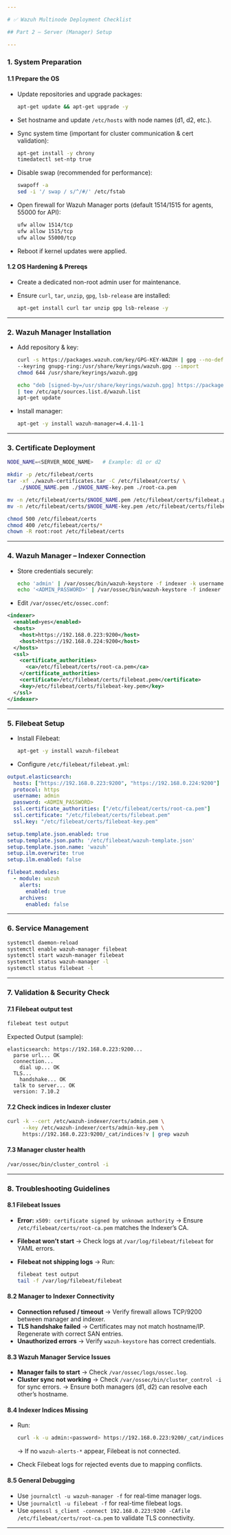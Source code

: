 ```yaml
---

# ✅ Wazuh Multinode Deployment Checklist

## Part 2 – Server (Manager) Setup

---
```


### 1. System Preparation

#### 1.1 Prepare the OS

* Update repositories and upgrade packages:

  ```bash
  apt-get update && apt-get upgrade -y
  ```
* Set hostname and update `/etc/hosts` with node names (d1, d2, etc.).
* Sync system time (important for cluster communication & cert validation):

  ```bash
  apt-get install -y chrony
  timedatectl set-ntp true
  ```
* Disable swap (recommended for performance):

  ```bash
  swapoff -a
  sed -i '/ swap / s/^/#/' /etc/fstab
  ```
* Open firewall for Wazuh Manager ports (default 1514/1515 for agents, 55000 for API):

  ```bash
  ufw allow 1514/tcp
  ufw allow 1515/tcp
  ufw allow 55000/tcp
  ```
* Reboot if kernel updates were applied.

#### 1.2 OS Hardening & Prereqs

* Create a dedicated non-root admin user for maintenance.
* Ensure `curl`, `tar`, `unzip`, `gpg`, `lsb-release` are installed:

  ```bash
  apt-get install curl tar unzip gpg lsb-release -y
  ```

---

### 2. Wazuh Manager Installation

* Add repository & key:

  ```bash
  curl -s https://packages.wazuh.com/key/GPG-KEY-WAZUH | gpg --no-default-keyring \
  --keyring gnupg-ring:/usr/share/keyrings/wazuh.gpg --import
  chmod 644 /usr/share/keyrings/wazuh.gpg

  echo "deb [signed-by=/usr/share/keyrings/wazuh.gpg] https://packages.wazuh.com/4.x/apt/ stable main" \
  | tee /etc/apt/sources.list.d/wazuh.list
  apt-get update
  ```
* Install manager:

  ```bash
  apt-get -y install wazuh-manager=4.4.11-1
  ```

---

### 3. Certificate Deployment

```bash
NODE_NAME=<SERVER_NODE_NAME>   # Example: d1 or d2

mkdir -p /etc/filebeat/certs
tar -xf ./wazuh-certificates.tar -C /etc/filebeat/certs/ \
    ./$NODE_NAME.pem ./$NODE_NAME-key.pem ./root-ca.pem

mv -n /etc/filebeat/certs/$NODE_NAME.pem /etc/filebeat/certs/filebeat.pem
mv -n /etc/filebeat/certs/$NODE_NAME-key.pem /etc/filebeat/certs/filebeat-key.pem

chmod 500 /etc/filebeat/certs
chmod 400 /etc/filebeat/certs/*
chown -R root:root /etc/filebeat/certs
```

---

### 4. Wazuh Manager – Indexer Connection

* Store credentials securely:

  ```bash
  echo 'admin' | /var/ossec/bin/wazuh-keystore -f indexer -k username
  echo '<ADMIN_PASSWORD>' | /var/ossec/bin/wazuh-keystore -f indexer -k password
  ```
* Edit `/var/ossec/etc/ossec.conf`:

```xml
<indexer>
  <enabled>yes</enabled>
  <hosts>
    <host>https://192.168.0.223:9200</host>
    <host>https://192.168.0.224:9200</host>
  </hosts>
  <ssl>
    <certificate_authorities>
      <ca>/etc/filebeat/certs/root-ca.pem</ca>
    </certificate_authorities>
    <certificate>/etc/filebeat/certs/filebeat.pem</certificate>
    <key>/etc/filebeat/certs/filebeat-key.pem</key>
  </ssl>
</indexer>
```

---

### 5. Filebeat Setup

* Install Filebeat:

  ```bash
  apt-get -y install wazuh-filebeat
  ```
* Configure `/etc/filebeat/filebeat.yml`:

```yaml
output.elasticsearch:
  hosts: ["https://192.168.0.223:9200", "https://192.168.0.224:9200"]
  protocol: https
  username: admin
  password: <ADMIN_PASSWORD>
  ssl.certificate_authorities: ["/etc/filebeat/certs/root-ca.pem"]
  ssl.certificate: "/etc/filebeat/certs/filebeat.pem"
  ssl.key: "/etc/filebeat/certs/filebeat-key.pem"

setup.template.json.enabled: true
setup.template.json.path: '/etc/filebeat/wazuh-template.json'
setup.template.json.name: 'wazuh'
setup.ilm.overwrite: true
setup.ilm.enabled: false

filebeat.modules:
  - module: wazuh
    alerts:
      enabled: true
    archives:
      enabled: false
```

---

### 6. Service Management

```bash
systemctl daemon-reload
systemctl enable wazuh-manager filebeat
systemctl start wazuh-manager filebeat
systemctl status wazuh-manager -l
systemctl status filebeat -l
```

---

### 7. Validation & Security Check

#### 7.1 Filebeat output test

```bash
filebeat test output
```

Expected Output (sample):

```
elasticsearch: https://192.168.0.223:9200...
  parse url... OK
  connection...
    dial up... OK
  TLS...
    handshake... OK
  talk to server... OK
  version: 7.10.2
```

#### 7.2 Check indices in Indexer cluster

```bash
curl -k --cert /etc/wazuh-indexer/certs/admin.pem \
     --key /etc/wazuh-indexer/certs/admin-key.pem \
     https://192.168.0.223:9200/_cat/indices?v | grep wazuh
```

#### 7.3 Manager cluster health

```bash
/var/ossec/bin/cluster_control -i
```

---

### 8. Troubleshooting Guidelines

#### 8.1 Filebeat Issues

* **Error:** `x509: certificate signed by unknown authority`
  → Ensure `/etc/filebeat/certs/root-ca.pem` matches the Indexer’s CA.
* **Filebeat won’t start**
  → Check logs at `/var/log/filebeat/filebeat` for YAML errors.
* **Filebeat not shipping logs**
  → Run:

  ```bash
  filebeat test output
  tail -f /var/log/filebeat/filebeat
  ```

#### 8.2 Manager to Indexer Connectivity

* **Connection refused / timeout**
  → Verify firewall allows TCP/9200 between manager and indexer.
* **TLS handshake failed**
  → Certificates may not match hostname/IP. Regenerate with correct SAN entries.
* **Unauthorized errors**
  → Verify `wazuh-keystore` has correct credentials.

#### 8.3 Wazuh Manager Service Issues

* **Manager fails to start**
  → Check `/var/ossec/logs/ossec.log`.
* **Cluster sync not working**
  → Check `/var/ossec/bin/cluster_control -i` for sync errors.
  → Ensure both managers (d1, d2) can resolve each other’s hostname.

#### 8.4 Indexer Indices Missing

* Run:

  ```bash
  curl -k -u admin:<password> https://192.168.0.223:9200/_cat/indices?v
  ```

  → If no `wazuh-alerts-*` appear, Filebeat is not connected.
* Check Filebeat logs for rejected events due to mapping conflicts.

#### 8.5 General Debugging

* Use `journalctl -u wazuh-manager -f` for real-time manager logs.
* Use `journalctl -u filebeat -f` for real-time filebeat logs.
* Use `openssl s_client -connect 192.168.0.223:9200 -CAfile /etc/filebeat/certs/root-ca.pem` to validate TLS connectivity.

---
